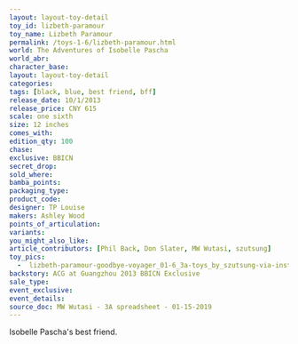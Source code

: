 ```yaml
---
layout: layout-toy-detail 
toy_id: lizbeth-paramour
toy_name: Lizbeth Paramour
permalink: /toys-1-6/lizbeth-paramour.html
world: The Adventures of Isobelle Pascha
world_abr: 
character_base: 
layout: layout-toy-detail
categories: 
tags: [black, blue, best friend, bff]
release_date: 10/1/2013
release_price: CNY 615
scale: one sixth
size: 12 inches
comes_with: 
edition_qty: 100
chase: 
exclusive: BBICN
secret_drop: 
sold_where: 
bamba_points: 
packaging_type: 
product_code:
designer: TP Louise
makers: Ashley Wood
points_of_articulation: 
variants: 
you_might_also_like: 
article_contributors: [Phil Back, Don Slater, MW Wutasi, szutsung]
toy_pics: 
  -  lizbeth-paramour-goodbye-voyager_01-6_3a-toys_by_szutsung-via-instagram.jpg
backstory: ACG at Guangzhou 2013 BBICN Exclusive
sale_type: 
event_exclusive: 
event_details: 
source_doc: MW Wutasi - 3A spreadsheet - 01-15-2019
---
```

Isobelle Pascha's best friend.